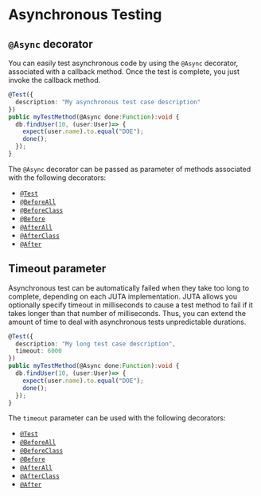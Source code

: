 # Asynchronous Testing

## `@Async` decorator

You can easily test asynchronous code by using the `@Async` decorator, associated with a callback method. Once the test is complete, you just invoke the callback method.

```typescript
@Test({
  description: "My asynchronous test case description"
})
public myTestMethod(@Async done:Function):void {
  db.findUser(10, (user:User)=> {
    expect(user.name).to.equal("DOE");
    done();
  });
}
```

The `@Async` decorator can be passed as parameter of methods associated with the following decorators:
- [`@Test`](./docs/reference/jec-apis/juta/test-decorator)
- [`@BeforeAll`](./docs/reference/jec-apis/juta/test-fixtures#beforeall-decorator)
- [`@BeforeClass`](./docs/reference/jec-apis/juta/test-fixtures#beforeclass-decorator)
- [`@Before`](./docs/reference/jec-apis/juta/test-fixtures#before-decorator)
- [`@AfterAll`](./docs/reference/jec-apis/juta/test-fixtures#afterall-decorator)
- [`@AfterClass`](./docs/reference/jec-apis/juta/test-fixtures#afterclass-decorator)
- [`@After`](./docs/reference/jec-apis/juta/test-fixtures#after-decorator)

## Timeout parameter

Asynchronous test can be automatically failed when they take too long to complete, depending on each JUTA implementation.
JUTA allows you optionally specify timeout in milliseconds to cause a test method to fail if it takes longer than that number of milliseconds. Thus, you can extend the amount of time to deal with asynchronous tests unpredictable durations.

```typescript
@Test({
  description: "My long test case description",
  timeout: 6000
})
public myTestMethod(@Async done:Function):void {
  db.findUser(10, (user:User)=> {
    expect(user.name).to.equal("DOE");
    done();
  });
}
```

The `timeout` parameter can be used with the following decorators:
- [`@Test`](./docs/reference/jec-apis/juta/test-decorator)
- [`@BeforeAll`](./docs/reference/jec-apis/juta/test-fixtures#beforeall-decorator)
- [`@BeforeClass`](./docs/reference/jec-apis/juta/test-fixtures#beforeclass-decorator)
- [`@Before`](./docs/reference/jec-apis/juta/test-fixtures#before-decorator)
- [`@AfterAll`](./docs/reference/jec-apis/juta/test-fixtures#afterall-decorator)
- [`@AfterClass`](./docs/reference/jec-apis/juta/test-fixtures#afterclass-decorator)
- [`@After`](./docs/reference/jec-apis/juta/test-fixtures#after-decorator)
